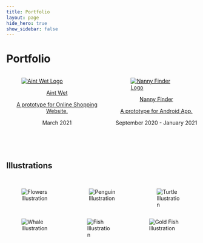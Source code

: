 ```yaml
---
title: Portfolio
layout: page
hide_hero: true
show_sidebar: false
---
```


<html lang="en">
<head>
  <meta charset="utf-8">
  <meta name="viewport" content="width=device-width, initial-scale=1">
  <h1 class="title">Portfolio</h1>
</head>

<div class="columns is-centered">
  <div class="column">
    <div class="card-image">
      <a href="/aint-wet/">
        <figure class="image">
          <img src="/svgs/aint-wet.svg" alt="Aint Wet Logo">
        </figure>
        </a>
    </div>
    <div class="media-content">
        <a href="/aint-wet/">
        <p class="title is-4" style="text-align: center">Aint Wet</p>
        <p class="subtitle is-6" style="text-align: center">A prototype for Online Shopping Website.</p>
        </a>
    </div>
    <div class="content">
      <p style="text-align: center">March 2021</p>
    </div>
  </div>

  <div class="column">
    <div class="card-image">
      <a href="/nanny-finder/">
        <figure class="image">
          <img src="/svgs/nannyfinder.svg" alt="Nanny Finder Logo">
        </figure>
      </a>
    </div>
      <div class="media-content">
        <a href="/nanny-finder/">
          <p class="title is-4" style="text-align: center">Nanny Finder</p>
          <p class="subtitle is-6" style="text-align: center">A prototype for Android App.</p>
        </a> 
      </div>
<div class="content" style="text-align: center">
      <p>September 2020 - January 2021</p>
  </div></div>
  </div>

<br><br>
<h2 class="title">Illustrations</h2>
<br>

<div class="columns is-centered">
  <div class="column">
    <div class="card-image is-square">
      <figure>
        <img src="/svgs/flowers-in-a-box.svg" alt="Flowers Illustration">
      </figure>
    </div>
  </div>
  <div class="column">
    <div class="card-image is-square">
      <figure>
        <img src="/svgs/penguin-in-a-box.svg" alt="Penguin Illustration">
      </figure>
    </div>
  </div>
  <div class="column">
    <div class="card-image is-square">
      <figure>
        <img src="/svgs/turtle-in-a-box.svg" alt="Turtle Illustration">
      </figure>
    </div>
  </div>
</div>
<div class="columns is-centered">
  <div class="column">
    <div class="card-image is-square">
      <figure>
        <img src="/svgs/whale.svg" alt="Whale Illustration">
      </figure>
    </div>
  </div>
  <div class="column">
    <div class="card-image is-square">
      <figure>
        <img src="/svgs/fishes.svg" alt="Fish Illustration">
      </figure>
    </div>
  </div>
    <div class="column">
    <div class="card-image is-square">
      <figure>
        <img src="/svgs/gold-fish.svg" alt="Gold Fish Illustration">
      </figure>
    </div>
  </div>
</div>
</html>